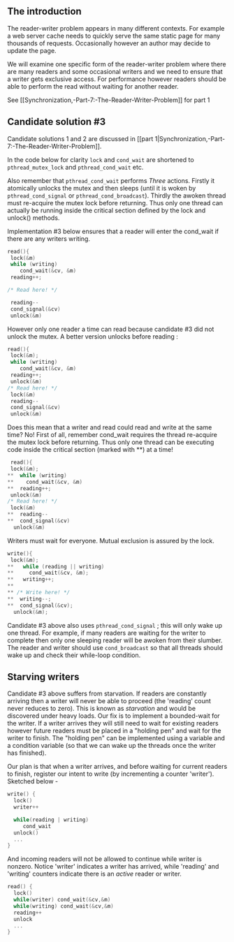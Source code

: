 ## The introduction

The reader-writer problem appears in many different contexts. For example a web server cache needs to quickly serve the same static page for many thousands of requests. Occasionally however an author may decide to update the page.

We will examine one specific form of the reader-writer problem where there are many readers and some occasional writers and we need to ensure that a writer gets exclusive access. For performance however readers should be able to perform the read without waiting for another reader. 

See [[Synchronization,-Part-7:-The-Reader-Writer-Problem]] for part 1

## Candidate solution #3
Candidate solutions 1 and 2 are discussed in [[part 1|Synchronization,-Part-7:-The-Reader-Writer-Problem]].


In the code below for clarity `lock` and `cond_wait` are shortened to `pthread_mutex_lock` and `pthread_cond_wait` etc.

Also remember that `pthread_cond_wait` performs *Three* actions. Firstly it atomically unlocks the mutex and then sleeps (until it is woken by `pthread_cond_signal` or `pthread_cond_broadcast`). Thirdly the awoken thread must re-acquire the mutex lock before returning. Thus only one thread can actually be running inside the critical section defined by the lock and unlock() methods.

Implementation #3 below ensures that a reader will enter the cond_wait if there are any writers writing.
```C
read(){
 lock(&m)
 while (writing)
    cond_wait(&cv, &m)
 reading++;

/* Read here! */

 reading--
 cond_signal(&cv)
 unlock(&m)
```
However only one reader a time can read because candidate #3 did not unlock the mutex. A better version unlocks before reading :
```C
read(){
 lock(&m);
 while (writing)
    cond_wait(&cv, &m)
 reading++;
 unlock(&m)
/* Read here! */
 lock(&m)
 reading--
 cond_signal(&cv)
 unlock(&m)
```
Does this mean that a writer and read could read and write at the same time? No! First of all, remember cond_wait requires the thread re-acquire the  mutex lock before returning. Thus only one thread can be executing code inside the critical section (marked with **) at a time!
```C
 read(){
 lock(&m);
**  while (writing)
**    cond_wait(&cv, &m)
**  reading++;
 unlock(&m)
/* Read here! */
 lock(&m)
**  reading--
**  cond_signal(&cv)
  unlock(&m)
```


Writers must wait for everyone. Mutual exclusion is assured by the lock. 
```C
write(){
 lock(&m);
**   while (reading || writing)
**     cond_wait(&cv, &m);
**   writing++;
**
** /* Write here! */
**  writing--;
**  cond_signal(&cv);
  unlock(&m);
```

Candidate #3 above also uses `pthread_cond_signal` ; this will only wake up one thread. For example, if many readers are waiting for the writer to complete then only one sleeping reader will be awoken from their slumber. The reader and writer should use `cond_broadcast` so that all threads should wake up and check their while-loop condition.


## Starving writers
Candidate #3 above suffers from starvation. If readers are constantly arriving then a writer will never be able to proceed (the 'reading' count never reduces to zero). This is known as *starvation* and would be discovered under heavy loads. Our fix is to implement a bounded-wait for the writer. If a writer arrives they will still need to wait for existing readers however future readers must be placed in a "holding pen" and wait for the writer to finish. The "holding pen" can be implemented using a variable and a condition variable (so that we can wake up the threads once the writer has finished).

Our plan is that when a writer arrives, and before waiting for current readers to finish, register our intent to write (by incrementing a counter 'writer'). Sketched below - 

```C
write() {
  lock()
  writer++

  while(reading | writing)
     cond_wait
  unlock()
  ...
}
```

And incoming readers will not be allowed to continue while writer is nonzero. Notice 'writer' indicates a writer has arrived, while 'reading' and 'writing' counters indicate there is an _active_ reader or writer.
```C
read() {
  lock()
  while(writer) cond_wait(&cv,&m)
  while(writing) cond_wait(&cv,&m)
  reading++
  unlock
  ...
}
```
